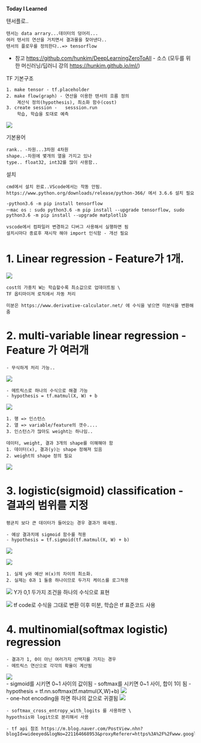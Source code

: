 
**Today I Learned**

텐서플로..

    텐서는 data arrary...데이터의 덩어리...
    여러 텐서의 연산을 거치면서 결과물을 찾아낸다..
    텐서의 플로우를 정의한다..=> tensorflow

* 참고
https://github.com/hunkim/DeepLearningZeroToAll - 소스 
(모두를 위한 머신러닝/딥러니 강의 https://hunkim.github.io/ml/)


TF 기본구조 

    1. make tensor - tf.placeholder
    2. make flow(graph) - 연산을 이용한 텐서의 흐름 정의
        계산식 정의(hypothesis), 최소화 함수(cost)
    3. create session -   sesssion.run
        학습, 학습을 토대로 예측

![](./IMG/01_base.PNG)

기본용어

    rank.. -차원...3차원 4차원
    shape..-차원에 몇개의 열을 가지고 있나
    type.. float32, int32를 많이 사용함.. 

설치 

    cmd에서 설치 완료..VScode에서는 작동 안됨.
    https://www.python.org/downloads/release/python-366/ 에서 3.6.6 설치 필요

    -python3.6 -m pip install tensorflow
    ㅡmac os : sudo python3.6 -m pip install --upgrade tensorflow, sudo python3.6 -m pip install --upgrade matplotlib

    vscode에서 컴파일러 변경하고 디버그 사용해서 실행하면 됨
    설치시마다 종료후 재시작 해야 import 인식함 - 개선 필요


# 1. Linear regression - Feature가 1개.

![](./IMG/02_linear_regression_cost.PNG)

    cost의 가중치 W는 학습할수록 최소값으로 업데이트됨 \
    TF 옵티마이져 로직에서 자동 처리

    미분은 https://www.derivative-calculator.net/ 에 수식을 넣으면 미분식을 변환해 줌

# 2. multi-variable linear regression - Feature 가 여러개

    - 무식하게 처리 가능..
![](./IMG/03_multi_vars.jpg)
 
    - 메트릭스로 하나의 수식으로 해결 가능 
    - hypothesis = tf.matmul(X, W) + b

![](./IMG/04_matrix.jpg)


    1. 행 => 인스턴스 
    2. 열 => variable/feature의 갯수....
    3. 인스턴스가 많아도 weight는 하나임..

<!-- ![](./IMG/05_matrix_shape.jpg) -->
    데이터, weight, 결과 3개의 shape를 이해해야 함
    1. 데이터(x), 결과(y)는 shape 정해져 있음
    2. weight의 shape 정의 필요

![](./IMG/05_01_weight_shape.jpg)

# 3. logistic(sigmoid) classification - 결과의 범위를 지정

    평균치 보다 큰 데이터가 들어오는 경우 결과가 왜곡됨.

    - 예상 결과치에 sigmoid 함수를 적용
    - hypothesis = tf.sigmoid(tf.matmul(X, W) + b)
    

![](./IMG/06_sigmoid(matrix).jpg) 

![](./IMG/07_min_cost.jpg) 

    1. 실제 y와 예산 H(x)의 차이의 최소화.
    2. 실제는 0과 1 둘중 하나이므로 두가지 케이스를 로그적용

![](./IMG/08_cost_final.jpg) 
    Y가 0,1 두가지 조건을 하나의 수식으로 표현

![](./IMG/09_final_tf.jpg)
    tf code로 수식을 그대로 변환
    이후 미분, 학습은 tf 표준코드 사용

# 4. multinomial(softmax logistic) regression

    - 결과가 1, 0이 아닌 여러가지 선택지를 가지는 경우
    - 메트릭스 연산으로 각각의 확율이 계산됨
![](./IMG/10_softmax_01.jpg)    
    - sigmoid를 시키면 0~1 사이의 값이됨
    - softmax를 시키면 0~1 사이, 합이 1이 됨
    - hypothesis = tf.nn.softmax(tf.matmul(X,W)+b)
![](./IMG/10_softmax_02.jpg)    
    - one-hot encoding을 하면 하나의 값으로 귀결됨
![](./IMG/10_softmax_03.jpg)  

    - softmax_cross_entropy_with_logits 를 사용하면 \
    hypothsis와 logit으로 분리해서 사용

    - tf api 참조 https://m.blog.naver.com/PostView.nhn?blogId=wideeyed&logNo=221164668953&proxyReferer=https%3A%2F%2Fwww.google.com%2F
















